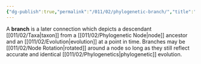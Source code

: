```yaml
---
{"dg-publish":true,"permalink":"/011/02/phylogenetic-branch/","title":"Phylogenetic Branch","tags":["BIOL422"]}
---
```


A **branch** is a later connection which depicts a descendant [[011/02/Taxa\|taxon]] from a [[011/02/Phylogenetic Node\|node]] ancestor and an [[011/02/Evolution\|evolution]] at a point in time. Branches may be [[011/02/Node Rotation\|rotated]] around a node so long as they still reflect accurate and identical [[011/02/Phylogenetics\|phylogenetic]] evolution.